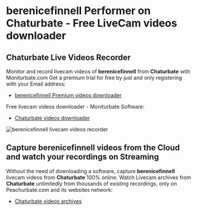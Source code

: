 # berenicefinnell Performer on Chaturbate - Free LiveCam videos downloader

## Chaturbate Live Videos Recorder

Monitor and record livecam videos of **berenicefinnell** from **Chaturbate** with Moniturbate.com
Get a premium trial for free by just and only registering with your Email address:
* [berenicefinnell Premium videos downloader](https://moniturbate.com/request-demo-licence-key.html)

Free livecam videos downloader - Moniturbate Software:
* [Chaturbate videos downloader](https://moniturbate.com/moniturbate-download-software.html)

![berenicefinnell livecam videos recorder](https://peachurnet.com/templates/moniturbate-software.png)


## Capture berenicefinnell videos from the Cloud and watch your recordings on Streaming

Without the need of downloading a software, capture **berenicefinnell** livecam videos from **Chaturbate** 100% online.
Watch Livecam archives from **Chaturbate** unlimitedly from thousands of existing recordings, only on Peachurbate.com and its websites network:
* [Chaturbate videos archives](https://peachurnet.com/)